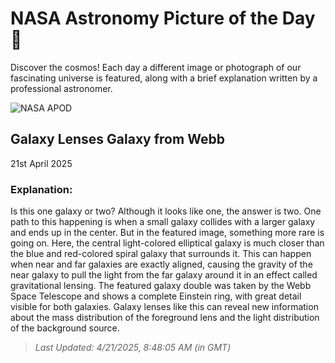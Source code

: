 
  # NASA Astronomy Picture of the Day 🌌

  Discover the cosmos! Each day a different image or photograph of our fascinating universe is featured, along with a brief explanation written by a professional astronomer.

![NASA APOD](https://apod.nasa.gov/apod/image/2504/GalaxiesLens_Webb_1146.jpg)

## Galaxy Lenses Galaxy from Webb

21st April 2025

### Explanation: 

Is this one galaxy or two? Although it looks like one, the answer is two. One path to this happening is when a small galaxy collides with a larger galaxy and ends up in the center. But in the featured image, something more rare is going on. Here, the central light-colored elliptical galaxy is much closer than the blue and red-colored spiral galaxy that surrounds it. This can happen when near and far galaxies are exactly aligned, causing the gravity of the near galaxy to pull the light from the far galaxy around it in an effect called gravitational lensing. The featured galaxy double was taken by the Webb Space Telescope and shows a complete Einstein ring, with great detail visible for both galaxies.  Galaxy lenses like this can reveal new information about the mass distribution of the foreground lens and the light distribution of the background source.

> _Last Updated: 4/21/2025, 8:48:05 AM (in GMT)_
